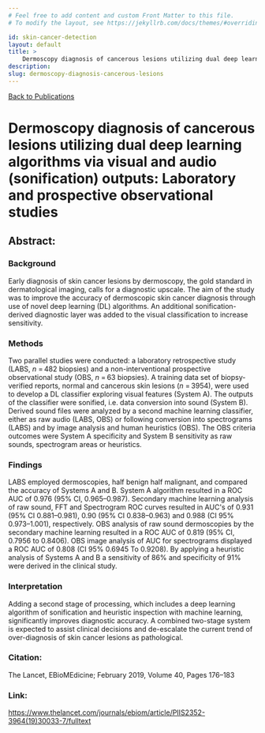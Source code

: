 ```yaml
---
# Feel free to add content and custom Front Matter to this file.
# To modify the layout, see https://jekyllrb.com/docs/themes/#overriding-theme-defaults

id: skin-cancer-detection
layout: default
title: >
    Dermoscopy diagnosis of cancerous lesions utilizing dual deep learning algorithms via visual and audio (sonification) outputs: Laboratory and prospective observational studies
description: 
slug: dermoscopy-diagnosis-cancerous-lesions
---
```

<div class="page-publication">
<div class="page-header">
    <div class="page-header__content container">
        <a href="/publications" class="h5 page-label">Back to Publications</a>
        <h1 class="h2 page-title">Dermoscopy diagnosis of cancerous lesions utilizing dual deep learning algorithms via visual and audio (sonification) outputs: Laboratory and prospective observational studies</h1>
    </div>
</div>
<article class="page-content container"> 
    <div class="page-section">    
        <h2>Abstract:</h2>
        <h3 class="h4">Background</h3>
        <p>Early diagnosis of skin cancer lesions by dermoscopy, the gold standard in dermatological imaging, calls for a diagnostic upscale. The aim of the study was to improve the accuracy of dermoscopic skin cancer diagnosis through use of novel deep learning (DL) algorithms. An additional sonification-derived diagnostic layer was added to the visual classification to increase sensitivity.</p>
        <h3 class="h4">Methods</h3>
        <p>Two parallel studies were conducted: a laboratory retrospective study (LABS, <em>n</em> = 482 biopsies) and a non-interventional prospective observational study (OBS, <em>n</em> = 63 biopsies). A training data set of biopsy-verified reports, normal and cancerous skin lesions (<em>n</em> = 3954), were used to develop a DL classifier exploring visual features (System A). The outputs of the classifier were sonified, i.e. data conversion into sound (System B). Derived sound files were analyzed by a second machine learning classifier, either as raw audio (LABS, OBS) or following conversion into spectrograms (LABS) and by image analysis and human heuristics (OBS). The OBS criteria outcomes were System A specificity and System B sensitivity as raw sounds, spectrogram areas or heuristics.</p>
        <h3 class="h4">Findings</h3>
        <p>LABS employed dermoscopies, half benign half malignant, and compared the accuracy of Systems A and B. System A algorithm resulted in a ROC AUC of 0.976 (95% CI, 0.965–0.987). Secondary machine learning analysis of raw sound, FFT and Spectrogram ROC curves resulted in AUC's of 0.931 (95% CI 0.881–0.981), 0.90 (95% CI 0.838–0.963) and 0.988 (CI 95% 0.973–1.001), respectively. OBS analysis of raw sound dermoscopies by the secondary machine learning resulted in a ROC AUC of 0.819 (95% CI, 0.7956 to 0.8406). OBS image analysis of AUC for spectrograms displayed a ROC AUC of 0.808 (CI 95% 0.6945 To 0.9208). By applying a heuristic analysis of Systems A and B a sensitivity of 86% and specificity of 91% were derived in the clinical study.</p>
        <h3 class="h4">Interpretation</h3>
        <p>Adding a second stage of processing, which includes a deep learning algorithm of sonification and heuristic inspection with machine learning, significantly improves diagnostic accuracy. A combined two-stage system is expected to assist clinical decisions and de-escalate the current trend of over-diagnosis of skin cancer lesions as pathological.</p>
        <h3 class="h4">Citation:</h3>
        <p>The Lancet, EBioMEdicine; February 2019, Volume 40, Pages 176–183</p>
        <h3 class="h4">Link:</h3>
        <a href="https://www.thelancet.com/journals/ebiom/article/PIIS2352-3964(19)30033-7/fulltext">https://www.thelancet.com/journals/ebiom/article/PIIS2352-3964(19)30033-7/fulltext</a>
    </div>
</article>
</div>
